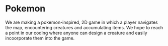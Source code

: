 # Pokemon
We are making a pokemon-inspired, 2D game in which a player navigates the map, encountering creatures and accumulating items.
We hope to reach a point in our coding where anyone can design a creature and easily incoorporate them into the game.
